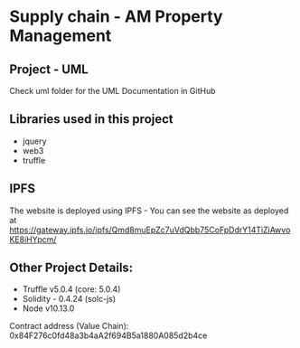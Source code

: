 # Supply chain - AM Property Management

## Project - UML
Check uml folder for the UML Documentation in GitHub

## Libraries used in this project
 - jquery 
 - web3 
 - truffle

## IPFS
The website is deployed using IPFS - You can see the website as deployed at https://gateway.ipfs.io/ipfs/Qmd8muEpZc7uVdQbb75CoFpDdrY14TiZiAwvoKE8iHYpcm/

## Other Project Details:
 - Truffle v5.0.4 (core: 5.0.4) 
 - Solidity - 0.4.24 (solc-js) 
 - Node v10.13.0

Contract address (Value Chain): 0x84F276c0fd48a3b4aA2f694B5a1880A085d2b4ce